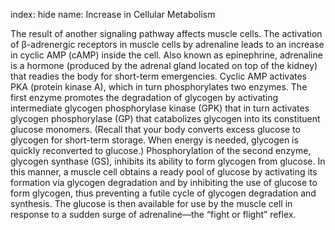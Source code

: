 index: hide
name: Increase in Cellular Metabolism

The result of another signaling pathway affects muscle cells. The activation of β-adrenergic receptors in muscle cells by adrenaline leads to an increase in cyclic AMP (cAMP) inside the cell. Also known as epinephrine, adrenaline is a hormone (produced by the adrenal gland located on top of the kidney) that readies the body for short-term emergencies. Cyclic AMP activates PKA (protein kinase A), which in turn phosphorylates two enzymes. The first enzyme promotes the degradation of glycogen by activating intermediate glycogen phosphorylase kinase (GPK) that in turn activates glycogen phosphorylase (GP) that catabolizes glycogen into its constituent glucose monomers. (Recall that your body converts excess glucose to glycogen for short-term storage. When energy is needed, glycogen is quickly reconverted to glucose.) Phosphorylation of the second enzyme, glycogen synthase (GS), inhibits its ability to form glycogen from glucose. In this manner, a muscle cell obtains a ready pool of glucose by activating its formation via glycogen degradation and by inhibiting the use of glucose to form glycogen, thus preventing a futile cycle of glycogen degradation and synthesis. The glucose is then available for use by the muscle cell in response to a sudden surge of adrenaline—the “fight or flight” reflex.
